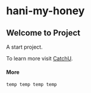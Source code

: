 # hani-my-honey

## Welcome to Project

A start project.

To learn more visit [CatchU](https://www.linkedin.com/company/catchuren).

#### More

    temp temp temp temp